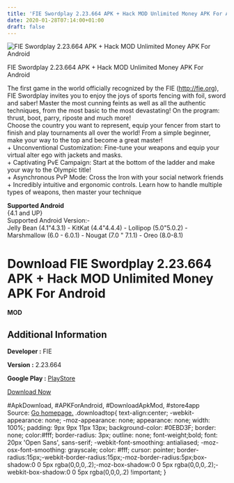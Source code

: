 ```yaml
---
title: 'FIE Swordplay 2.23.664 APK + Hack MOD Unlimited Money APK For Android'
date: 2020-01-28T07:14:00+01:00
draft: false
---
```


![FIE Swordplay 2.23.664 APK + Hack MOD Unlimited Money APK For Android](https://i0.wp.com/apkhome.net/wp-content/uploads/2018/07/FIE-Swordplay-2.23.664.png "FIE Swordplay 2.23.664 APK + Hack MOD Unlimited Money APK For Android")

  

FIE Swordplay 2.23.664 APK + Hack MOD Unlimited Money APK For Android

The first game in the world officially recognized by the FIE (http://fie.org), FIE Swordplay invites you to enjoy the joys of sports fencing with foil, sword and saber! Master the most cunning feints as well as all the authentic techniques, from the most basic to the most devastating! On the program: thrust, boot, parry, riposte and much more!  
Choose the country you want to represent, equip your fencer from start to finish and play tournaments all over the world! From a simple beginner, make your way to the top and become a great master!  
\+ Unconventional Customization: Fine-tune your weapons and equip your virtual alter ego with jackets and masks.  
\+ Captivating PvE Campaign: Start at the bottom of the ladder and make your way to the Olympic title!  
\+ Asynchronous PvP Mode: Cross the Iron with your social network friends  
\+ Incredibly intuitive and ergonomic controls. Learn how to handle multiple types of weapons, then master your technique

**Supported Android**  
{4.1 and UP}  
Supported Android Version:-  
Jelly Bean (4.1"4.3.1) - KitKat (4.4"4.4.4) - Lollipop (5.0"5.0.2) - Marshmallow (6.0 - 6.0.1) - Nougat (7.0 " 7.1.1) - Oreo (8.0-8.1)

Download FIE Swordplay 2.23.664 APK + Hack MOD Unlimited Money APK For Android
==============================================================================

**MOD**

Additional Information
----------------------

**Developer :** FIE

**Version :** 2.23.664

**Google Play :** [PlayStore](https://play.google.com/store/apps/details?id=org.fie.swordplay)

  

[Download Now](https://store4app.co/post/fie-swordplay-2-23-664-apk-hack-mod-unlimited-money-apk-for-android_1573671430)

  
#ApkDownload, #APKForAndroid, #DownloadApkMod, #store4app  
Source: [Go homepage.](https://store4app.co/post/fie-swordplay-2-23-664-apk-hack-mod-unlimited-money-apk-for-android_1573671430) .downloadtop{ text-align:center; -webkit-appearance: none; -moz-appearance: none; appearance: none; width: 100%; padding: 9px 9px 11px 13px; background-color: #0EBD3F; border: none; color:#fff; border-radius: 3px; outline: none; font-weight;bold; font: 20px 'Open Sans', sans-serif; -webkit-font-smoothing: antialiased; -moz-osx-font-smoothing: grayscale; color: #fff; cursor: pointer; border-radius:15px;-webkit-border-radius:15px;-moz-border-radius:5px;box-shadow:0 0 5px rgba(0,0,0,.2);-moz-box-shadow:0 0 5px rgba(0,0,0,.2);-webkit-box-shadow:0 0 5px rgba(0,0,0,.2) !important; }